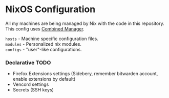 # NixOS Configuration
All my machines are being managed by Nix with the code in this repository.  
This config uses [Combined Manager](https://github.com/FlafyDev/combined-manager).  


`hosts` - Machine specific configuration files.  
`modules` - Personalized nix modules.  
`configs` - "user"-like configurations.  


### Declarative TODO
- Firefox Extensions settings (Sidebery, remember bitwarden account, enable extensions by default)
- Vencord settings
- Secrets (SSH keys)

